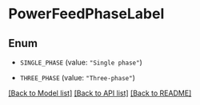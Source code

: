 # PowerFeedPhaseLabel

## Enum


* `SINGLE_PHASE` (value: `"Single phase"`)

* `THREE_PHASE` (value: `"Three-phase"`)


[[Back to Model list]](../README.md#documentation-for-models) [[Back to API list]](../README.md#documentation-for-api-endpoints) [[Back to README]](../README.md)


